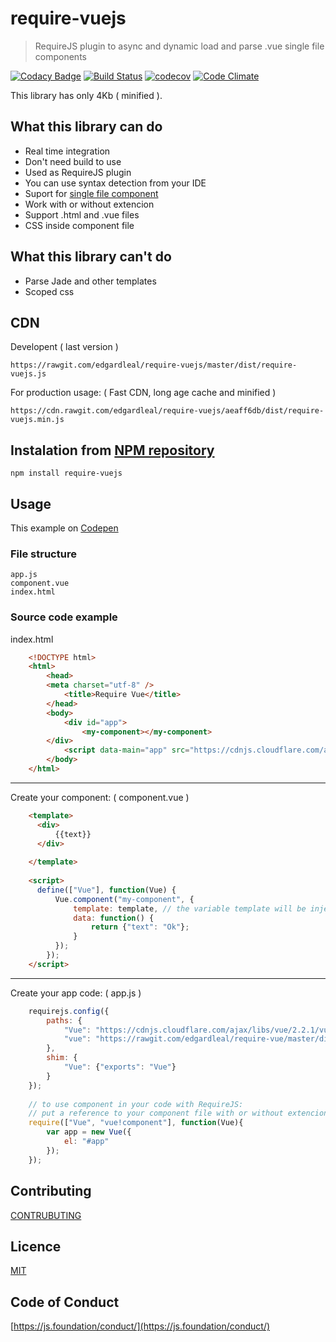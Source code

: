 # require-vuejs
> RequireJS plugin to async and dynamic load and parse .vue single file components 

[![Codacy Badge](https://api.codacy.com/project/badge/Grade/e431a6e1ba314ba7a4b3debfc9643503)](https://www.codacy.com/app/edgardleal/require-vuejs?utm_source=github.com&utm_medium=referral&utm_content=edgardleal/require-vuejs&utm_campaign=badger)
[![Build Status](https://travis-ci.org/edgardleal/require-vuejs.svg?branch=master)](https://travis-ci.org/edgardleal/require-vuejs)
[![codecov](https://codecov.io/gh/edgardleal/require-vuejs/branch/master/graph/badge.svg)](https://codecov.io/gh/edgardleal/require-vuejs)
[![Code Climate](https://codeclimate.com/github/edgardleal/require-vuejs/badges/gpa.svg)](https://codeclimate.com/github/edgardleal/require-vuejs)

This library has only 4Kb ( minified ).

## What this library can do

* Real time integration 
* Don't need build to use
* Used as RequireJS plugin 
* You can use syntax detection from your IDE
* Suport for [single file component](https://vuejs.org/v2/guide/single-file-components.html)
* Work with or without extencion
* Support .html and .vue files 
* CSS inside component file

## What this library can't do
* Parse Jade and other templates 
* Scoped css 

## CDN 
Developent ( last version )


    https://rawgit.com/edgardleal/require-vuejs/master/dist/require-vuejs.js


For production usage: ( Fast CDN, long age cache and minified )

    https://cdn.rawgit.com/edgardleal/require-vuejs/aeaff6db/dist/require-vuejs.min.js

## Instalation from [NPM repository](https://www.npmjs.com/package/require-vuejs)

`npm install require-vuejs`


## Usage 

This example on [Codepen](http://codepen.io/edgardleal/pen/XMaeNP/)

### File structure

    app.js
    component.vue
    index.html

### Source code example

index.html

```html
    <!DOCTYPE html>
    <html>
        <head>
        <meta charset="utf-8" />
            <title>Require Vue</title>
        </head>
        <body>
            <div id="app">
                <my-component></my-component>
        </div>
            <script data-main="app" src="https://cdnjs.cloudflare.com/ajax/libs/require.js/2.3.3/require.min.js" ></script>
        </body>
    </html>
```
---

Create your component:  ( component.vue )
```html
    <template>
      <div>
          {{text}}
      </div>
    
    </template>
    
    <script>
      define(["Vue"], function(Vue) {
          Vue.component("my-component", {
              template: template, // the variable template will be injected 
              data: function() {
                  return {"text": "Ok"};
              }
          });
        });
    </script>
```
---

Create your app code: ( app.js )
```js
    requirejs.config({
        paths: {
            "Vue": "https://cdnjs.cloudflare.com/ajax/libs/vue/2.2.1/vue.min",
            "vue": "https://rawgit.com/edgardleal/require-vue/master/dist/require-vuejs"
        },
        shim: {
            "Vue": {"exports": "Vue"}
        }
    });
    
	// to use component in your code with RequireJS: 
	// put a reference to your component file with or without extencion after 'vue!' 
    require(["Vue", "vue!component"], function(Vue){
        var app = new Vue({
            el: "#app"
        });
    });
```

## Contributing

[CONTRUBUTING](https://github.com/edgardleal/require-vuejs/blob/master/CONTRIBUTING.md)

## Licence  

[MIT](https://github.com/edgardleal/require-vuejs/blob/master/LICENSE)

## Code of Conduct  

[https://js.foundation/conduct/](https://js.foundation/conduct/)

